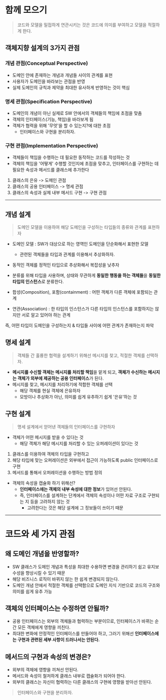# 함께 모으기

> 코드와 모델을 밀접하게 연관시키는 것은 코드에 의미를 부여하고 모델을 적절하게 한다.

## 객체지향 설계의 3가지 관점
### 개념 관점(Conceptual Perspective)
- 도메인 안에 존재하는 개념과 개념들 사이의 관계를 표현
- 사용자가 도메인을 바라보는 관점을 반영
- 실제 도메인의 규칙과 제약을 최대한 유사하게 반영하는 것이 핵심

### 명세 관점(Specification Perspective)
- 도메인의 개념이 아닌 실제로 SW 안에서의 객체들의 책임에 초점을 맞춤
- 객체의 인터페이스(기능, 책임)을 바라보게 됨
- 객체가 협력을 위해 '무엇'을 할 수 있는지?에 대한 초점
  - 인터페이스와 구현을 분리하자.

### 구현 관점(Implementation Perspective)
- 객체들이 책임을 수행하는 데 필요한 동작하는 코드를 작성하는 것
- 객체의 책임을 '어떻게' 수행할 것인지에 초점을 맞추고, 인터페이스를 구현하는 데 필요한 속성과 메서드를 클래스에 추가한다

1. 클래스의 은유 -> 도메인 관점
2. 클래스의 공용 인터페이스 -> 명세 관점
3. 클래스의 속성과 실제 내부 메서드 구현 -> 구현 관점

---

## 개념 설계
> 도메인 모델을 이용하여 해당 도메인을 구성하는 타입들의 종류와 관계를 표현하자

- 도메인 모델 : SW가 대상으로 하는 영역인 도메인을 단순화해서 표현한 모델
  - 관련된 객체들을 타입과 관계를 이용해서 추상화하자.
  

- 동적인 객체를 정적인 타입으로 추상화해서 복잡성을 낮추자
- 분류를 위해 타입을 사용하며, 상태와 무관하게 **동일한 행동을 하는 객체들**을 **동일한 타입의 인스턴스**로 분류한다.

- 합성(Composition), 포함(containment) : 어떤 객체가 다른 객체에 포함되는 관계
- 연관(Association) : 한 타입의 인스턴스가 다른 타입의 인스턴스를 포함하지는 않지만 서로 알고 있어야 하는 관계

즉, 어떤 타입이 도메인을 구성하는지 & 타입들 사이에 어떤 관계가 존재하는지 파악

## 명세 설계
> 객체들 간 훌륭한 협력을 설계하기 위해선 메시지를 찾고, 적절한 객체를 선택하자.

- **메시지를 수신할 객체는 메시지를 처리할 책임**을 맡게 되고, **객체가 수신하는 메시지는 객체가 외부에 제공하는 공용 인터페이스**가 된다.
- 메시지를 찾고, 메시지를 처리하기에 적합한 객체를 선택
  - 해당 객체를 현실 객체에 은유하자
  - 모방이나 추상화가 아닌, 의미를 쉽게 유추하기 쉽게 '은유'하는 것

## 구현 설계
> 명세 설계에서 얻어낸 객체들의 인터페이스를 구현하자

- 객체가 어떤 메시지를 받을 수 있다는 것
    - 해당 객체가 해당 메시지를 처리할 수 있는 오퍼레이션이 있다는 것
1. 클래스를 이용하여 객체의 타입을 구현하고
2. 해당 타입에 맞는 오퍼레이션은 외부에서 접근이 가능하도록 public 인터페이스로 구현
3. 메서드를 통해서 오퍼레이션을 수행하는 방법 정의

- 객체의 속성을 캡슐화 하기 위해선?
  - **인터페이스에는 객체의 내부 속성에 대한 정보**가 있어선 안된다.
  - 즉, 인터페이스를 설계하는 단계에서 객체의 속성이나 어떤 자료 구조로 구현되는 지 등을 고려하지 않는 것
    - 고려한다는 것은 해당 설계에 그 정보들이 쓰이기 때문

---

# 코드와 세 가지 관점
## 왜 도메인 개념을 반영할까?
  - SW 클래스가 도메인 개념과 특성을 최대한 수용하면 변경을 관리하기 쉽고 유지보수성을 향상시킬 수 있기 때문
  - 해당 비즈니스 로직이 바뀌지 않는 한 쉽게 변경되지 않는다.
  - 도메인 개념 안에서 적절한 객체를 선택함으로 도메인 지식 기반으로 코드의 구조와 의미를 쉽게 유추 가능

## 객체의 인터페이스는 수정하면 안될까?
- 공용 인터페이스는 외부의 객체들과 협력하는 부분이므로, 인터페이스가 바뀌는 순간 모든 객체에게 영향을 끼친다.
- 최대한 변화에 안정적인 인터페이스를 만들어야 하고, 그러기 위해선 **인터페이스에는 구현과 관련된 세부 사항이 드러나서는 안된다.**
  
## 메서드의 구현과 속성의 변경은?
- 외부의 객체에 영향을 끼쳐선 안된다.
- 메서드와 속성이 철저하게 클래스 내부로 캡슐화가 되어야 한다.
- 외부의 클래스는 자신이 협력하는 다른 클래스의 구현에 영향을 받아선 안된다.
  
> 인터페이스와 구현을 분리하자.
